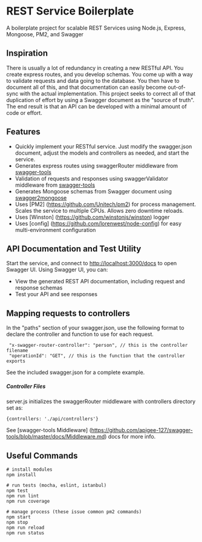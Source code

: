 # REST Service Boilerplate

A boilerplate project for scalable REST Services using Node.js, Express, Mongoose, PM2, and Swagger

## Inspiration

There is usually a lot of redundancy in creating a new RESTful API. You create express routes, and you develop schemas. You come up with a way to validate requests and data going to the database. You then have to document all of this, and that documentation can easily become out-of-sync with the actual implementation. This project seeks to correct all of that duplication of effort by using a Swagger document as the "source of truth". The end result is that an API can be developed with a minimal amount of code or effort.

## Features

- Quickly implement your RESTful service. Just modify the swagger.json document, adjust the models and controllers as needed, and start the service.
- Generates express routes using swaggerRouter middleware from [swagger-tools](https://github.com/apigee-127/swagger-tools)
- Validation of requests and responses using swaggerValidator middleware from [swagger-tools](https://github.com/apigee-127/swagger-tools)
- Generates Mongoose schemas from Swagger document using [swagger2mongoose](https://github.com/niahmiah/swagger2mongoose)
- Uses [PM2] (https://github.com/Unitech/pm2) for process management. Scales the service to multiple CPUs. Allows zero downtime reloads.
- Uses [Winston] (https://github.com/winstonjs/winston) logger
- Uses [config] (https://github.com/lorenwest/node-config) for easy multi-environment configuration


## API Documentation and Test Utility

Start the service, and connect to [http://localhost:3000/docs](http://localhost:3000/docs) to open Swagger UI.
Using Swagger UI, you can:
- View the generated REST API documentation, including request and response schemas
- Test your API and see responses

## Mapping requests to controllers

In the "paths" section of your swagger.json, use the following format to declare the controller and function to use for each request.

```
 "x-swagger-router-controller": "person", // this is the controller filename
 "operationId": "GET", // this is the function that the controller exports
```

See the included swagger.json for a complete example.

##### Controller Files

server.js initializes the swaggerRouter middleware with controllers directory set as:
```
{controllers: './api/controllers'}
```

See [swagger-tools Middleware] (https://github.com/apigee-127/swagger-tools/blob/master/docs/Middleware.md) docs for more info.

## Useful Commands

```
# install modules
npm install

# run tests (mocha, eslint, istanbul)
npm test
npm run lint
npm run coverage

# manage process (these issue common pm2 commands)
npm start
npm stop
npm run reload
npm run status
```